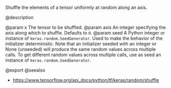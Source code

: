 Shuffle the elements of a tensor uniformly at random along an axis.

@description

@param x The tensor to be shuffled.
@param axis An integer specifying the axis along which to shuffle. Defaults to
    `0`.
@param seed A Python integer or instance of
    `keras.random.SeedGenerator`.
    Used to make the behavior of the initializer
    deterministic. Note that an initializer seeded with an integer
    or None (unseeded) will produce the same random values
    across multiple calls. To get different random values
    across multiple calls, use as seed an instance
    of `keras.random.SeedGenerator`.

@export
@seealso
+ <https://www.tensorflow.org/api_docs/python/tf/keras/random/shuffle>

